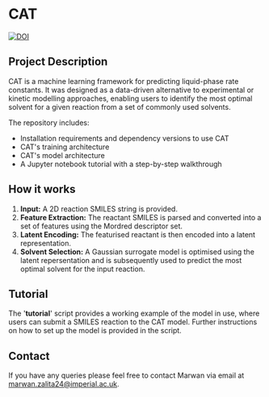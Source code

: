 # CAT
[![DOI](https://zenodo.org/badge/1037222864.svg)](https://doi.org/10.5281/zenodo.16887610)
## Project Description
CAT is a machine learning framework for predicting liquid-phase rate constants. It was designed as a data-driven alternative to experimental or kinetic modelling approaches, enabling users to identify the most optimal solvent for a given reaction from a set of commonly used solvents.

The repository includes:
- Installation requirements and dependency versions to use CAT
- CAT's training architecture
- CAT's model architecture
- A Jupyter notebook tutorial with a step-by-step walkthrough

## How it works
1. **Input:** A 2D reaction SMILES string is provided.
2. **Feature Extraction:** The reactant SMILES is parsed and converted into a set of features using the Mordred descriptor set.
3. **Latent Encoding:** The featurised reactant is then encoded into a latent representation.
4. **Solvent Selection:** A Gaussian surrogate model is optimised using the latent repersentation and is subsequently used to predict the most optimal solvent for the input reaction. 

## Tutorial 
The '**tutorial**' script provides a working example of the model in use, where users can submit a SMILES reaction to the CAT model. Further instructions on how to set up the model is provided in the script.   

## Contact
If you have any queries please feel free to contact Marwan via email at marwan.zalita24@imperial.ac.uk. 
